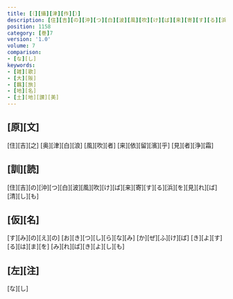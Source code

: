 ```yaml
---
title: [（][攝][津][作][）]
description: [住][吉][の][沖][つ][白][波][風][吹][け][ば][来][寄][す][る][浜][を][見][れ][ば][清][し][も]
position: 1158
category: [巻]7
version: '1.0'
volume: 7
comparison:
- [な][し]
keywords:
- [雑][歌]
- [大][阪]
- [羈][旅]
- [地][名]
- [土][地][讃][美]
---
```


## [原][文]

[住][吉][之] [奥][津][白][浪] [風][吹][者] [来][依][留][濱][乎] [見][者][浄][霜]

## [訓][読]

[住][吉][の][沖][つ][白][波][風][吹][け][ば][来][寄][す][る][浜][を][見][れ][ば][清][し][も]

## [仮][名]

[す][み][の][え][の] [お][き][つ][し][ら][な][み] [か][ぜ][ふ][け][ば] [き][よ][す][る][は][ま][を] [み][れ][ば][き][よ][し][も]

## [左][注]

[な][し]

